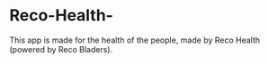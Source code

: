 # Reco-Health-
This app is made for the health of the people, made by Reco Health (powered by Reco Bladers).
